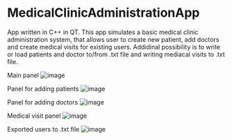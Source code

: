 # MedicalClinicAdministrationApp
App written in C++ in QT. This app simulates a basic medical clinic administration system, that allows user to create new patient, add doctors and create medical visits for existing users. Addidinal possibility is to write or load patients and doctor to/from .txt file and writing mediacal visits to .txt file. 

Main panel
![image](https://user-images.githubusercontent.com/65284908/123611283-bea54080-d801-11eb-8d1b-3153ad872fb9.png)

Panel for adding patients
![image](https://user-images.githubusercontent.com/65284908/123611685-22c80480-d802-11eb-950e-119257c1ed55.png)

Panel for adding doctors
![image](https://user-images.githubusercontent.com/65284908/123611777-3c694c00-d802-11eb-865f-6ab29891a3f4.png)

Medical visit panel
![image](https://user-images.githubusercontent.com/65284908/123611989-70dd0800-d802-11eb-9fc3-01e52ce6bf14.png)

Exported users to .txt file
![image](https://user-images.githubusercontent.com/65284908/123612179-9c5ff280-d802-11eb-8e00-7576c9666bf9.png)


